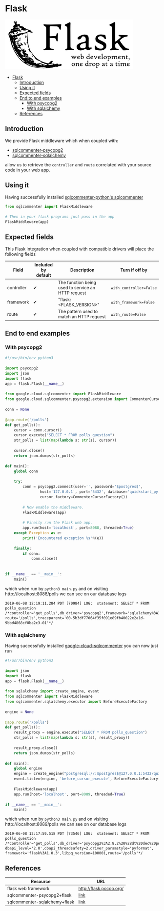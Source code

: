 # Flask
![](../../images/flask-logo.png)

- [Flask](#flask)
    - [Introduction](#introduction)
    - [Using it](#using-it)
    - [Expected fields](#expected-fields)
    - [End to end examples](#end-to-end-examples)
      - [With psycopg2](#with-psycopg2)
      - [With sqlalchemy](#with-sqlalchemy)
    - [References](#references)

## Introduction

We provide Flask middleware which when coupled with:

* [sqlcommenter-psycopg2](../psycopg2/)
* [sqlcommenter-sqlalchemy](../SQLAlchemy/)

allow us to retrieve the `controller` and `route` correlated with your source code in your web app.

## Using it

Having successfully installed [sqlcommenter-python's sqlcommenter]()

```python
from sqlcommenter import FlaskMiddleware

# Then in your flask programs just pass in the app
FlaskMiddleware(app)
```

## Expected fields

This Flask integration when coupled with compatible drivers will place the following fields

| Field      | Included by default                            | Description                                        | Turn if off by          |
| ---------- | ---------------------------------------------- | -------------------------------------------------- | ----------------------- |
| controller | &#10004; | The function being used to service an HTTP request | `with_controller=False` |
| framework  | &#10004; | "flask:<FLASK_VERSION>"                            | `with_framework=False`  |
| route      | &#10004;| The pattern used to match an HTTP request          | `with_route=False`      |

## End to end examples
### With psycopg2
```python
#!/usr/bin/env python3

import psycopg2
import json
import flask
app = flask.Flask(__name__)

from google.cloud.sqlcommenter import FlaskMiddleware
from google.cloud.sqlcommenter.psycopg2.extension import CommenterCursorFactory

conn = None

@app.route('/polls')
def get_polls():
    cursor = conn.cursor()
    cursor.execute("SELECT * FROM polls_question")
    str_polls = list(map(lambda s: str(s), cursor))

    cursor.close()
    return json.dumps(str_polls)

def main():
    global conn

    try:
        conn = psycopg2.connect(user='', password='$postgres$',
                host='127.0.0.1', port='5432', database='quickstart_py',
                cursor_factory=CommenterCursorFactory())

        # Now enable the middleware.
        FlaskMiddleware(app)

        # Finally run the Flask web app.
        app.run(host='localhost', port=8088, threaded=True)
    except Exception as e:
        print('Encountered exception %s'%(e))

    finally:
        if conn:
            conn.close()


if __name__ == '__main__':
    main()
```
which when run by `python3 main.py` and on visiting http://localhost:8088/polls we can see on our database logs

```shell
2019-06-08 12:19:11.284 PDT [70984] LOG:  statement: SELECT * FROM polls_question
/*controller='get_polls',db_driver='psycopg2',framework='sqlalchemy%3A1.3.4',
route='/polls',traceparent='00-5b3df77064f35f091e89fb40022e2a1d-9bbd4868cf0ba2c3-01'*/
```

### With sqlalchemy

Having successfully installed [google-cloud-sqlcommenter](../SQLAlchemy/) you can now just run

```python
#!/usr/bin/env python3

import json
import flask
app = flask.Flask(__name__)

from sqlalchemy import create_engine, event
from sqlcommenter import FlaskMiddleware
from sqlcommenter.sqlalchemy.executor import BeforeExecuteFactory

engine = None

@app.route('/polls')
def get_polls():
    result_proxy = engine.execute("SELECT * FROM polls_question")
    str_polls = list(map(lambda s: str(s), result_proxy))

    result_proxy.close()
    return json.dumps(str_polls)

def main():
    global engine
    engine = create_engine("postgresql://:$postgres$@127.0.0.1:5432/quickstart_py")
    event.listen(engine, 'before_cursor_execute', BeforeExecuteFactory(), retval=True)

    FlaskMiddleware(app)
    app.run(host='localhost', port=8089, threaded=True)

if __name__ == '__main__':
    main()
```
which when run by `python3 main.py` and on visiting http://localhost:8089/polls we can see on our database logs

```shell
2019-06-08 12:17:59.518 PDT [73546] LOG:  statement: SELECT * FROM polls_question
/*controller='get_polls',db_driver='psycopg2%3A2.8.2%20%28dt%20dec%20pq3%20ext%20lo64%29',
dbapi_level='2.0',dbapi_threadsafety=2,driver_paramstyle='pyformat',
framework='flask%3A1.0.3',libpq_version=100001,route='/polls'*/
```

## References

| Resource                      | URL                                                            |
| ----------------------------- | -------------------------------------------------------------- |
| flask web framework           | <http://flask.pocoo.org/>                                        |
| sqlcommenter-psycopg2+flask   | [link](../psycopg2/#with-flask)     |
| sqlcommenter-sqlalchemy+flask | [link](../SQLAlchemy/#with-flask) |
